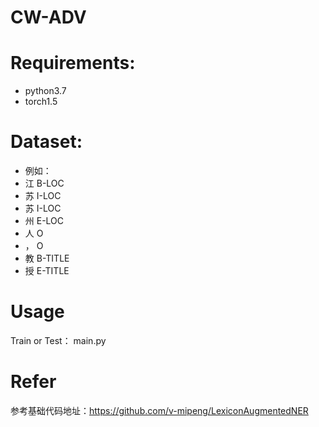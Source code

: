 # CW-ADV

# Requirements:
* python3.7 
* torch1.5

# Dataset:
* 例如：
 * 江 B-LOC
 * 苏 I-LOC
 * 苏 I-LOC
 * 州 E-LOC
 * 人 O
 * ， O
 * 教 B-TITLE
 * 授 E-TITLE
 
 
 # Usage
 Train or Test： main.py
 
 # Refer
 参考基础代码地址：https://github.com/v-mipeng/LexiconAugmentedNER

